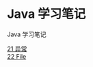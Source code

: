 # Java 学习笔记
Java 学习笔记

[21 异常](https://github.com/AcherLi/Java/blob/master/doc/21%20%E5%BC%82%E5%B8%B8.md)  
[22 File](https://github.com/AcherLi/Java/master/doc/22%20File.md)
